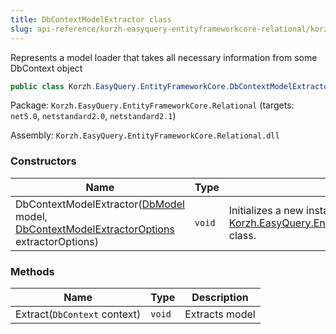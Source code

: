 ```yaml
---
title: DbContextModelExtractor class
slug: api-reference/korzh-easyquery-entityframeworkcore-relational/korzh-easyquery-entityframeworkcore-namespace/dbcontextmodelextractor-class
---
```


Represents a model loader that takes all necessary information from some DbContext object
```csharp
public class Korzh.EasyQuery.EntityFrameworkCore.DbContextModelExtractor

```
Package: `Korzh.EasyQuery.EntityFrameworkCore.Relational` (targets: `net5.0`, `netstandard2.0`, `netstandard2.1`)

Assembly: `Korzh.EasyQuery.EntityFrameworkCore.Relational.dll`

### Constructors

| Name | Type | Description | 
| --- | --- | --- | 
| DbContextModelExtractor([DbModel](//easyquery/docs/api-reference/korzh-easyquery-db/korzh-easyquery-db-namespace/dbmodel-class) model, [DbContextModelExtractorOptions](//easyquery/docs/api-reference/korzh-easyquery-entityframeworkcore-relational/korzh-easyquery-entityframeworkcore-namespace/dbcontextmodelextractoroptions-class) extractorOptions) | `void` | Initializes a new instance of the [Korzh.EasyQuery.EntityFrameworkCore.DbContextModelExtractor](//easyquery/docs/api-reference/korzh-easyquery-entityframeworkcore-relational/korzh-easyquery-entityframeworkcore-namespace/dbcontextmodelextractor-class) class. | 


### Methods

| Name | Type | Description | 
| --- | --- | --- | 
| Extract(`DbContext` context) | `void` | Extracts model |